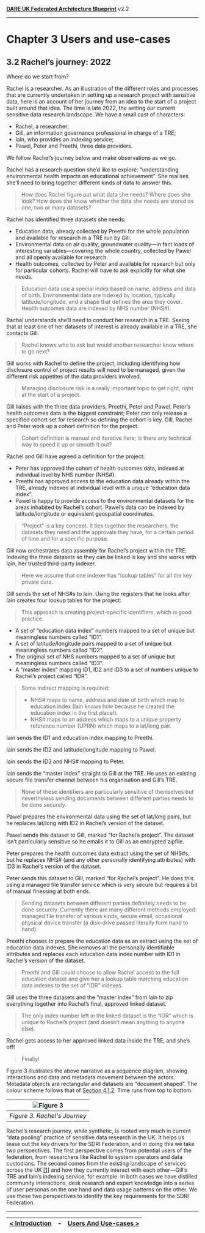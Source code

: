 **[DARE UK Federated Architecture Blueprint](../)**      v2.2

----

# Chapter 3 Users and use-cases
## 3.2 Rachel’s journey: 2022

Where do we start from?

Rachel is a researcher. As an illustration of the different roles and processes that are currently
undertaken in setting up a research project with sensitive data, here is an account of her
journey from an idea to the start of a project built around that idea. The time is late 2022, the
setting our current sensitive data research landscape. We have a small cast of characters:

- Rachel, a researcher;
- Gill, an information governance professional in charge of a TRE;
- Iain, who provides an indexing service;
- Pawel, Peter and Preethi, three data providers.

We follow Rachel’s journey below and make observations as we go.


Rachel has a research question she’d like to explore: “understanding environmental health impacts on educational achievement”. She realises she’ll need to bring together different kinds of data to answer this.

> How does Rachel figure out what data she needs? Where does she look? How does she know whether the data she needs are stored as one, two or many datasets?

Rachel has identified three datasets she needs:
 - Education data, already collected by Preethi for the whole population and available for research in a TRE run by Gill.
 - Environmental data on air quality, groundwater quality—in fact loads of interesting variables—covering the whole country, collected by Pawel and all openly available for research.
 - Health outcomes, collected by Peter and available for research but only for particular cohorts. Rachel will have to ask explicitly for what she needs.

> Education data use a special index based on name, address and data of birth.
> Environmental data are indexed by location, typically latitude/longitude, and a shape that defines the area they cover.
> Health outcomes data are indexed by NHS number (NHS#).

Rachel understands she’ll need to conduct her research in a TRE. Seeing that at least one of her datasets of interest is already available in a TRE, she contacts Gill.

> Rachel knows who to ask but would another researcher know where to go next?

Gill works with Rachel to define the project, including identifying how disclosure control of project results will need to be managed, given the different risk appetites of the data providers involved. 

> Managing disclosure risk is a really important topic to get right, right at the start of a project.

Gill liaises with the three data providers, Preethi, Peter and Pawel. Peter’s health outcomes data is the biggest constraint; Peter can only release a specified cohort set for research so defining the cohort is key. Gill, Rachel and Peter work up a cohort definition for the project.

> Cohort definition is manual and iterative here; is there any technical way to speed it up or smooth it out?

Rachel and Gill have agreed a definition for the project:
 - Peter has approved the cohort of health outcomes data, indexed at individual level by NHS number (NHS#).
 - Preethi has approved access to the education data already within the TRE, already indexed at individual level with a unique “education data index”.
 - Pawel is happy to provide access to the environmental datasets for the areas inhabited by Rachel’s cohort. Pawel’s data can be indexed by latitude/longitude or equivalent geospatial coordinates.

> “Project” is a key concept. It ties together the researchers, the datasets they need and the approvals they have, for a certain period of time and for a specific purpose.

Gill now orchestrates data assembly for Rachel’s project within the TRE. Indexing the three datasets so they can be linked is key and she works with Iain, her trusted third-party indexer.

> Here we assume that one indexer has “lookup tables” for all the key private data.

Gill sends the set of NHS#s to Iain. Using the registers that he looks after Iain creates four lookup tables for the project:
> This approach is creating project-specific identifiers, which is good practice.

 - A set of “education data index” numbers mapped to a set of unique but meaningless numbers called “ID1”.
 - A set of latitude/longitude pairs mapped to a set of unique but meaningless numbers called “ID2”.
 - The original set of NHS numbers mapped to a set of unique but meaningless numbers called “ID3”.
 - A “master index” mapping ID1, ID2 and ID3 to a set of numbers unique to Rachel’s project called “IDR”.

> Some indirect mapping is required:
> - NHS# maps to name, address and date of birth which map to education index (Iain knows how because he created the education index in the first place!).
> - NHS# maps to an address which maps to a unique property reference number (UPRN) which maps to a lat/long pair.

Iain sends the ID1 and education index mapping to Preethi.

Iain sends the ID2 and latitude/longitude mapping to Pawel.

Iain sends the ID3 and NHS# mapping to Peter.

Iain sends the “master index” straight to Gill at the TRE. He uses an existing secure file transfer channel between his organisation and Gill’s TRE.

> None of these identifiers are particularly sensitive of themselves but nevertheless sending documents between different parties needs to be done securely.

Pawel prepares the environmental data using the set of lat/long pairs, but he replaces lat/long with ID2 in Rachel’s version of the dataset.

Pawel sends this dataset to Gill, marked “for Rachel’s project”. The dataset isn’t particularly sensitive so he emails it to Gill as an encrypted zipfile.

Peter prepares the health outcomes data extract using the set of NHS#s, but he replaces NHS# (and any other personally identifying attributes) with ID3 in Rachel’s version of the dataset.

Peter sends this dataset to Gill, marked “for Rachel’s project”. He does this using a managed file transfer service which is very secure but requires a bit of manual finessing at both ends.

> Sending datasets between different parties definitely needs to be done securely.
> Currently there are many different methods employed: managed file transfer of various kinds, secure email, occasional physical device transfer (a disk-drive passed literally form hand to hand).

Preethi chooses to prepare the education data as an extract using the set of education data indexes. She removes all the personally identifiable attributes and replaces each education data index number with ID1 in Rachel’s version of the dataset.

> Preethi and Gill could choose to allow Rachel access to the full education dataset and give her a lookup table matching education data indexes to the set of “IDR” indexes.

Gill uses the three datasets and the “master index” from Iain to zip everything together into Rachel’s final, approved linked dataset.

> The only index number left in the linked dataset is the “IDR” which is unique to Rachel’s project (and doesn’t mean anything to anyone else).

Rachel gets access to her approved linked data inside the TRE, and she’s off!
> Finally!

Figure 3 illustrates the above narrative as a sequence diagram, showing interactions and data and metadata movement between the actors. Metadata objects are rectangular and datasets are “document shaped”. The colour scheme follows that of 
[Section 4.1.2](../4_Infrastructure_Layer/4_1_Introduction.md). Time runs from top to bottom.

| ![Figure 3](../assets/images/processes-Rachel.jpg) |
| ---- | 
| _Figure 3. Rachel's Journey_ |

Rachel’s research journey, while synthetic, is rooted very much in current “data pooling” practice of sensitive data research in the UK. It helps us tease out the key drivers for the SDRI Federation, and in doing this we take two perspectives. The first perspective comes from potential users of the federation, from researchers like Rachel to system operators and data custodians. The second comes from the existing landscape of services across the UK [[1]](../References.md#ref-1) and how they currently interact with each other—Gill’s TRE and Iain’s indexing service, for example. In both cases we have distilled community interactions, desk research and expert knowledge into a series of user personas on the one hand and data usage patterns on the other. We use these two perspectives to identify the key requirements for the SDRI Federation.

----

| [< Introduction](3_1_Introduction.md) | - | [Users And Use-cases  >](3_3_User_Personas.md) |
| ---- | ---- | ---- |



